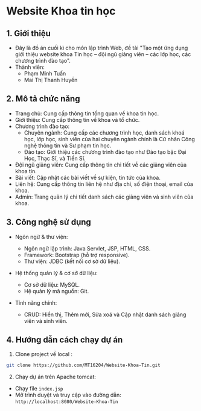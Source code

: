 # Website Khoa tin học 

## 1. Giới thiệu 
- Đây là đồ án cuối kì cho môn lập trình Web, đề tài "Tạo một ứng dụng giới thiệu website khoa Tin học – đội ngũ giảng viên – các lớp học, các chương trình đào tạo".
- Thành viên:
  + Phạm Minh Tuấn
  + Mai Thị Thanh Huyền
 
## 2. Mô tả chức năng
- Trang chủ: Cung cấp thông tin tổng quan về khoa tin học.
- Giới thiệu: Cung cấp thông tin về khoa và tổ chức.
- Chương trình đào tạo:
  + Chuyên ngành: Cung cấp các chương trình học, danh sách khoá học, lớp học, sinh viên của hai chuyên ngành chính là Cử nhân Công nghệ thông tin và Sư phạm tin học.
  + Đào tạo: Giới thiệu các chương trình đào tạo như Đào tạo bậc Đại Học, Thạc Sĩ, và Tiến Sĩ.
- Đội ngũ giảng viên: Cung cấp thông tin chi tiết về các giảng viên của khoa tin.
- Bài viết: Cập nhật các bài viết về sự kiện, tin tức của khoa.
- Liên hệ: Cung cấp thông tin liên hệ như địa chỉ, số điện thoại, email của khoa.
- Admin: Trang quản lý chi tiết danh sách các giảng viên và sinh viên của khoa.

## 3. Công nghệ sử dụng 
- Ngôn ngữ & thư viện:
  + Ngôn ngữ lập trình: Java Servlet, JSP, HTML, CSS.
  + Framework: Bootstrap (hỗ trợ responsive).
  + Thư viện: JDBC (kết nối cơ sở dữ liệu).
    
- Hệ thống quản lý & cơ sở dữ liệu:
  + Cơ sở dữ liệu: MySQL.
  + Hệ quản lý mã nguồn: Git.

- Tính năng chính:
  + CRUD: Hiển thị, Thêm mới, Sửa xoá và Cập nhật danh sách giảng viên và sinh viên.

## 4. Hướng dẫn cách chạy dự án
1. Clone project về local :
``` bash
git clone https://github.com/MT16204/Website-Khoa-Tin.git
```
2. Chạy dự án trên Apache tomcat:
- Chạy file `index.jsp`
- Mở trình duyệt và truy cập vào đường dẫn: `http://localhost:8080/Website-Khoa-Tin`
